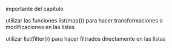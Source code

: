 importante del capitulo

utilizar las funciones list(map()) para hacer transformaciones o modificaciones en las listas

utilizar list(filter()) para hacer filtrados directamente en las listas 
